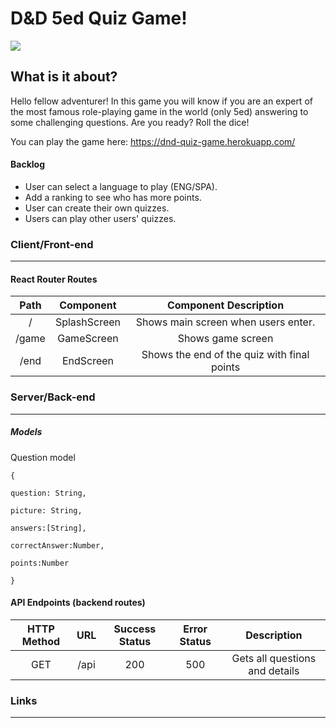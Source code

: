 # D&D 5ed Quiz Game!

![](https://www.tribality.com/wp-content/uploads/2014/10/cover-dnd-e1501645849868.jpg)



## What is it about?

Hello fellow adventurer! In this game you will know if you are an expert of the most famous role-playing game in the world (only 5ed) answering to some challenging questions. Are you ready? Roll the dice!



You can play the game here: https://dnd-quiz-game.herokuapp.com/



#### Backlog

- User can select a language to play (ENG/SPA).
- Add a ranking to see who has more points.
- User can create their own quizzes.
- Users can play other users' quizzes.

### Client/Front-end

------

#### React Router Routes 

| Path  |  Component   |            Component Description            |
| :---: | :----------: | :-----------------------------------------: |
|   /   | SplashScreen |     Shows main screen when users enter.     |
| /game |  GameScreen  |              Shows game screen              |
| /end  |  EndScreen   | Shows the end of the quiz with final points |

### Server/Back-end  

------

##### Models

Question model

`{`

`question: String,`

`picture: String,`

`answers:[String],`

`correctAnswer:Number,`

`points:Number`

`}`

#### API Endpoints (backend routes)

| HTTP Method | URL  | Success Status | Error Status |          Description           |
| :---------: | :--: | :------------: | :----------: | :----------------------------: |
|     GET     | /api |      200       |     500      | Gets all questions and details |

### Links

------

[Back-end]: https://github.com/arimagic-8bit/D-D-Quiz-Game-Server
[Front-end]: https://github.com/arimagic-8bit/D-D-Quiz-Game-Client

